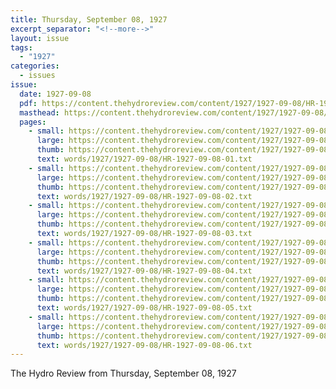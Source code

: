 ```yaml
---
title: Thursday, September 08, 1927
excerpt_separator: "<!--more-->"
layout: issue
tags:
  - "1927"
categories:
  - issues
issue:
  date: 1927-09-08
  pdf: https://content.thehydroreview.com/content/1927/1927-09-08/HR-1927-09-08.pdf
  masthead: https://content.thehydroreview.com/content/1927/1927-09-08/masthead/HR-1927-09-08.jpg
  pages:
    - small: https://content.thehydroreview.com/content/1927/1927-09-08/small/HR-1927-09-08-01.jpg
      large: https://content.thehydroreview.com/content/1927/1927-09-08/large/HR-1927-09-08-01.jpg
      thumb: https://content.thehydroreview.com/content/1927/1927-09-08/thumbnails/HR-1927-09-08-01.jpg
      text: words/1927/1927-09-08/HR-1927-09-08-01.txt
    - small: https://content.thehydroreview.com/content/1927/1927-09-08/small/HR-1927-09-08-02.jpg
      large: https://content.thehydroreview.com/content/1927/1927-09-08/large/HR-1927-09-08-02.jpg
      thumb: https://content.thehydroreview.com/content/1927/1927-09-08/thumbnails/HR-1927-09-08-02.jpg
      text: words/1927/1927-09-08/HR-1927-09-08-02.txt
    - small: https://content.thehydroreview.com/content/1927/1927-09-08/small/HR-1927-09-08-03.jpg
      large: https://content.thehydroreview.com/content/1927/1927-09-08/large/HR-1927-09-08-03.jpg
      thumb: https://content.thehydroreview.com/content/1927/1927-09-08/thumbnails/HR-1927-09-08-03.jpg
      text: words/1927/1927-09-08/HR-1927-09-08-03.txt
    - small: https://content.thehydroreview.com/content/1927/1927-09-08/small/HR-1927-09-08-04.jpg
      large: https://content.thehydroreview.com/content/1927/1927-09-08/large/HR-1927-09-08-04.jpg
      thumb: https://content.thehydroreview.com/content/1927/1927-09-08/thumbnails/HR-1927-09-08-04.jpg
      text: words/1927/1927-09-08/HR-1927-09-08-04.txt
    - small: https://content.thehydroreview.com/content/1927/1927-09-08/small/HR-1927-09-08-05.jpg
      large: https://content.thehydroreview.com/content/1927/1927-09-08/large/HR-1927-09-08-05.jpg
      thumb: https://content.thehydroreview.com/content/1927/1927-09-08/thumbnails/HR-1927-09-08-05.jpg
      text: words/1927/1927-09-08/HR-1927-09-08-05.txt
    - small: https://content.thehydroreview.com/content/1927/1927-09-08/small/HR-1927-09-08-06.jpg
      large: https://content.thehydroreview.com/content/1927/1927-09-08/large/HR-1927-09-08-06.jpg
      thumb: https://content.thehydroreview.com/content/1927/1927-09-08/thumbnails/HR-1927-09-08-06.jpg
      text: words/1927/1927-09-08/HR-1927-09-08-06.txt
---
```


The Hydro Review from Thursday, September 08, 1927

<!--more-->


